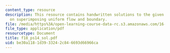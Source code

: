 ```yaml
---
content_type: resource
description: This resource contains handwritten solutions to the given problem set
  on superimposing uniform flow and boundary.
file: /media/https%3A/open-learning-course-data-rc.s3.amazonaws.com/16-01-unified-engineering-i-ii-iii-iv-fall-2005-spring-2006/be30a1181d3933242c846693d66966ca_f18_ps14_sol.pdf
file_type: application/pdf
resourcetype: Document
title: f18_ps14_sol.pdf
uid: be30a118-1d39-3324-2c84-6693d66966ca
---
```

